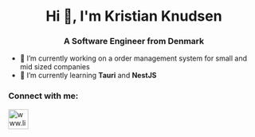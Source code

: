
<h1 align="center">Hi 👋, I'm Kristian Knudsen</h1>
<h3 align="center">A Software Engineer from Denmark</h3>

- 🔭 I’m currently working on a order management system for small and mid sized companies
- 🌱 I’m currently learning **Tauri** and **NestJS**

<h3 align="left">Connect with me:</h3>
<p align="left">
  <a href="https://linkedin.com/in/www.linkedin.com/in/kristian-pknudsen" target="blank">
    <img align="center" src="https://raw.githubusercontent.com/rahuldkjain/github-profile-readme-generator/master/src/images/icons/Social/linked-in-alt.svg" alt="www.linkedin.com/in/kristian-pknudsen" height="40" width="40" />
  </a>
</p>
